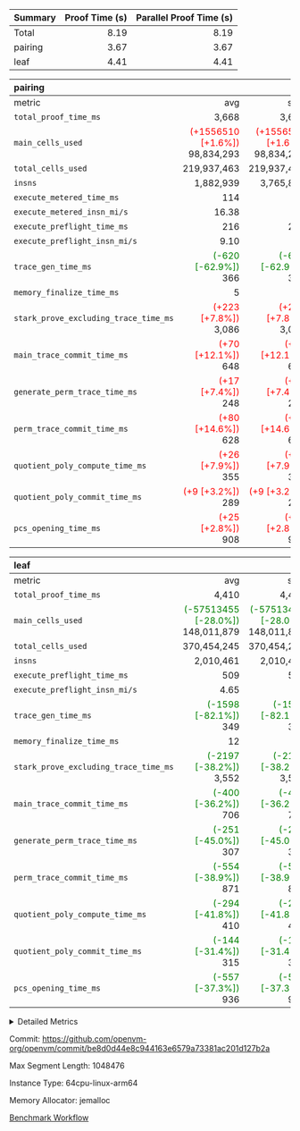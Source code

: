 | Summary | Proof Time (s) | Parallel Proof Time (s) |
|:---|---:|---:|
| Total |  8.19 |  8.19 |
| pairing |  3.67 |  3.67 |
| leaf |  4.41 |  4.41 |


| pairing |||||
|:---|---:|---:|---:|---:|
|metric|avg|sum|max|min|
| `total_proof_time_ms ` |  3,668 |  3,668 |  3,668 |  3,668 |
| `main_cells_used     ` | <span style='color: red'>(+1556510 [+1.6%])</span> 98,834,293 | <span style='color: red'>(+1556510 [+1.6%])</span> 98,834,293 | <span style='color: red'>(+1556510 [+1.6%])</span> 98,834,293 | <span style='color: red'>(+1556510 [+1.6%])</span> 98,834,293 |
| `total_cells_used    ` |  219,937,463 |  219,937,463 |  219,937,463 |  219,937,463 |
| `insns               ` |  1,882,939 |  3,765,878 |  1,882,939 |  1,882,939 |
| `execute_metered_time_ms` |  114 | -          | -          | -          |
| `execute_metered_insn_mi/s` |  16.38 | -          |  16.38 |  16.38 |
| `execute_preflight_time_ms` |  216 |  216 |  216 |  216 |
| `execute_preflight_insn_mi/s` |  9.10 | -          |  9.10 |  9.10 |
| `trace_gen_time_ms   ` | <span style='color: green'>(-620 [-62.9%])</span> 366 | <span style='color: green'>(-620 [-62.9%])</span> 366 | <span style='color: green'>(-620 [-62.9%])</span> 366 | <span style='color: green'>(-620 [-62.9%])</span> 366 |
| `memory_finalize_time_ms` |  5 |  5 |  5 |  5 |
| `stark_prove_excluding_trace_time_ms` | <span style='color: red'>(+223 [+7.8%])</span> 3,086 | <span style='color: red'>(+223 [+7.8%])</span> 3,086 | <span style='color: red'>(+223 [+7.8%])</span> 3,086 | <span style='color: red'>(+223 [+7.8%])</span> 3,086 |
| `main_trace_commit_time_ms` | <span style='color: red'>(+70 [+12.1%])</span> 648 | <span style='color: red'>(+70 [+12.1%])</span> 648 | <span style='color: red'>(+70 [+12.1%])</span> 648 | <span style='color: red'>(+70 [+12.1%])</span> 648 |
| `generate_perm_trace_time_ms` | <span style='color: red'>(+17 [+7.4%])</span> 248 | <span style='color: red'>(+17 [+7.4%])</span> 248 | <span style='color: red'>(+17 [+7.4%])</span> 248 | <span style='color: red'>(+17 [+7.4%])</span> 248 |
| `perm_trace_commit_time_ms` | <span style='color: red'>(+80 [+14.6%])</span> 628 | <span style='color: red'>(+80 [+14.6%])</span> 628 | <span style='color: red'>(+80 [+14.6%])</span> 628 | <span style='color: red'>(+80 [+14.6%])</span> 628 |
| `quotient_poly_compute_time_ms` | <span style='color: red'>(+26 [+7.9%])</span> 355 | <span style='color: red'>(+26 [+7.9%])</span> 355 | <span style='color: red'>(+26 [+7.9%])</span> 355 | <span style='color: red'>(+26 [+7.9%])</span> 355 |
| `quotient_poly_commit_time_ms` | <span style='color: red'>(+9 [+3.2%])</span> 289 | <span style='color: red'>(+9 [+3.2%])</span> 289 | <span style='color: red'>(+9 [+3.2%])</span> 289 | <span style='color: red'>(+9 [+3.2%])</span> 289 |
| `pcs_opening_time_ms ` | <span style='color: red'>(+25 [+2.8%])</span> 908 | <span style='color: red'>(+25 [+2.8%])</span> 908 | <span style='color: red'>(+25 [+2.8%])</span> 908 | <span style='color: red'>(+25 [+2.8%])</span> 908 |

| leaf |||||
|:---|---:|---:|---:|---:|
|metric|avg|sum|max|min|
| `total_proof_time_ms ` |  4,410 |  4,410 |  4,410 |  4,410 |
| `main_cells_used     ` | <span style='color: green'>(-57513455 [-28.0%])</span> 148,011,879 | <span style='color: green'>(-57513455 [-28.0%])</span> 148,011,879 | <span style='color: green'>(-57513455 [-28.0%])</span> 148,011,879 | <span style='color: green'>(-57513455 [-28.0%])</span> 148,011,879 |
| `total_cells_used    ` |  370,454,245 |  370,454,245 |  370,454,245 |  370,454,245 |
| `insns               ` |  2,010,461 |  2,010,461 |  2,010,461 |  2,010,461 |
| `execute_preflight_time_ms` |  509 |  509 |  509 |  509 |
| `execute_preflight_insn_mi/s` |  4.65 | -          |  4.65 |  4.65 |
| `trace_gen_time_ms   ` | <span style='color: green'>(-1598 [-82.1%])</span> 349 | <span style='color: green'>(-1598 [-82.1%])</span> 349 | <span style='color: green'>(-1598 [-82.1%])</span> 349 | <span style='color: green'>(-1598 [-82.1%])</span> 349 |
| `memory_finalize_time_ms` |  12 |  12 |  12 |  12 |
| `stark_prove_excluding_trace_time_ms` | <span style='color: green'>(-2197 [-38.2%])</span> 3,552 | <span style='color: green'>(-2197 [-38.2%])</span> 3,552 | <span style='color: green'>(-2197 [-38.2%])</span> 3,552 | <span style='color: green'>(-2197 [-38.2%])</span> 3,552 |
| `main_trace_commit_time_ms` | <span style='color: green'>(-400 [-36.2%])</span> 706 | <span style='color: green'>(-400 [-36.2%])</span> 706 | <span style='color: green'>(-400 [-36.2%])</span> 706 | <span style='color: green'>(-400 [-36.2%])</span> 706 |
| `generate_perm_trace_time_ms` | <span style='color: green'>(-251 [-45.0%])</span> 307 | <span style='color: green'>(-251 [-45.0%])</span> 307 | <span style='color: green'>(-251 [-45.0%])</span> 307 | <span style='color: green'>(-251 [-45.0%])</span> 307 |
| `perm_trace_commit_time_ms` | <span style='color: green'>(-554 [-38.9%])</span> 871 | <span style='color: green'>(-554 [-38.9%])</span> 871 | <span style='color: green'>(-554 [-38.9%])</span> 871 | <span style='color: green'>(-554 [-38.9%])</span> 871 |
| `quotient_poly_compute_time_ms` | <span style='color: green'>(-294 [-41.8%])</span> 410 | <span style='color: green'>(-294 [-41.8%])</span> 410 | <span style='color: green'>(-294 [-41.8%])</span> 410 | <span style='color: green'>(-294 [-41.8%])</span> 410 |
| `quotient_poly_commit_time_ms` | <span style='color: green'>(-144 [-31.4%])</span> 315 | <span style='color: green'>(-144 [-31.4%])</span> 315 | <span style='color: green'>(-144 [-31.4%])</span> 315 | <span style='color: green'>(-144 [-31.4%])</span> 315 |
| `pcs_opening_time_ms ` | <span style='color: green'>(-557 [-37.3%])</span> 936 | <span style='color: green'>(-557 [-37.3%])</span> 936 | <span style='color: green'>(-557 [-37.3%])</span> 936 | <span style='color: green'>(-557 [-37.3%])</span> 936 |



<details>
<summary>Detailed Metrics</summary>

|  | keygen_time_ms | commit_exe_time_ms | app proof_time_ms | agg_layer_time_ms |
| --- | --- | --- | --- |
|  | 50 | 10 | 4,075 | 5,469 | 

| group | single_leaf_agg_time_ms | prove_segment_time_ms | num_children | memory_to_vec_partition_time_ms | insns | fri.log_blowup | execute_metered_time_ms | execute_metered_insn_mi/s | compute_user_public_values_proof_time_ms |
| --- | --- | --- | --- | --- | --- | --- | --- | --- | --- |
| leaf | 5,467 |  | 1 |  |  | 1 |  |  |  | 
| pairing |  | 3,913 |  | 6 | 1,882,939 | 1 | 114 | 16.38 | 40 | 

| group | air_name | quotient_deg | interactions | constraints |
| --- | --- | --- | --- | --- |
| leaf | AccessAdapterAir<2> | 2 | 5 | 12 | 
| leaf | AccessAdapterAir<4> | 2 | 5 | 12 | 
| leaf | AccessAdapterAir<8> | 2 | 5 | 12 | 
| leaf | FriReducedOpeningAir | 2 | 39 | 71 | 
| leaf | JalRangeCheckAir | 2 | 9 | 14 | 
| leaf | NativePoseidon2Air<BabyBearParameters>, 1> | 2 | 136 | 572 | 
| leaf | PhantomAir | 2 | 3 | 5 | 
| leaf | ProgramAir | 1 | 1 | 4 | 
| leaf | VariableRangeCheckerAir | 1 | 1 | 4 | 
| leaf | VmAirWrapper<AluNativeAdapterAir, FieldArithmeticCoreAir> | 2 | 15 | 27 | 
| leaf | VmAirWrapper<BranchNativeAdapterAir, BranchEqualCoreAir<1> | 2 | 11 | 25 | 
| leaf | VmAirWrapper<NativeAdapterAir<2, 0>, PublicValuesCoreAir> | 2 | 11 | 30 | 
| leaf | VmAirWrapper<NativeLoadStoreAdapterAir<1>, NativeLoadStoreCoreAir<1> | 2 | 15 | 20 | 
| leaf | VmAirWrapper<NativeLoadStoreAdapterAir<4>, NativeLoadStoreCoreAir<4> | 2 | 15 | 20 | 
| leaf | VmAirWrapper<NativeVectorizedAdapterAir<4>, FieldExtensionCoreAir> | 2 | 15 | 27 | 
| leaf | VmConnectorAir | 2 | 5 | 11 | 
| leaf | VolatileBoundaryAir | 2 | 7 | 19 | 
| pairing | AccessAdapterAir<16> | 2 | 5 | 12 | 
| pairing | AccessAdapterAir<2> | 2 | 5 | 12 | 
| pairing | AccessAdapterAir<32> | 2 | 5 | 12 | 
| pairing | AccessAdapterAir<4> | 2 | 5 | 12 | 
| pairing | AccessAdapterAir<8> | 2 | 5 | 12 | 
| pairing | BitwiseOperationLookupAir<8> | 2 | 2 | 4 | 
| pairing | MemoryMerkleAir<8> | 2 | 4 | 39 | 
| pairing | PersistentBoundaryAir<8> | 2 | 3 | 7 | 
| pairing | PhantomAir | 2 | 3 | 5 | 
| pairing | Poseidon2PeripheryAir<BabyBearParameters>, 1> | 2 | 1 | 286 | 
| pairing | ProgramAir | 1 | 1 | 4 | 
| pairing | RangeTupleCheckerAir<2> | 1 | 1 | 4 | 
| pairing | Rv32HintStoreAir | 2 | 18 | 28 | 
| pairing | VariableRangeCheckerAir | 1 | 1 | 4 | 
| pairing | VmAirWrapper<Rv32BaseAluAdapterAir, BaseAluCoreAir<4, 8> | 2 | 20 | 37 | 
| pairing | VmAirWrapper<Rv32BaseAluAdapterAir, LessThanCoreAir<4, 8> | 2 | 18 | 40 | 
| pairing | VmAirWrapper<Rv32BaseAluAdapterAir, ShiftCoreAir<4, 8> | 2 | 24 | 91 | 
| pairing | VmAirWrapper<Rv32BranchAdapterAir, BranchEqualCoreAir<4> | 2 | 11 | 20 | 
| pairing | VmAirWrapper<Rv32BranchAdapterAir, BranchLessThanCoreAir<4, 8> | 2 | 13 | 35 | 
| pairing | VmAirWrapper<Rv32CondRdWriteAdapterAir, Rv32JalLuiCoreAir> | 2 | 10 | 18 | 
| pairing | VmAirWrapper<Rv32IsEqualModAdapterAir<2, 1, 32, 32>, ModularIsEqualCoreAir<32, 4, 8> | 2 | 25 | 225 | 
| pairing | VmAirWrapper<Rv32JalrAdapterAir, Rv32JalrCoreAir> | 2 | 16 | 20 | 
| pairing | VmAirWrapper<Rv32LoadStoreAdapterAir, LoadSignExtendCoreAir<4, 8> | 2 | 18 | 33 | 
| pairing | VmAirWrapper<Rv32LoadStoreAdapterAir, LoadStoreCoreAir<4> | 2 | 17 | 40 | 
| pairing | VmAirWrapper<Rv32MultAdapterAir, DivRemCoreAir<4, 8> | 2 | 25 | 84 | 
| pairing | VmAirWrapper<Rv32MultAdapterAir, MulHCoreAir<4, 8> | 2 | 24 | 31 | 
| pairing | VmAirWrapper<Rv32MultAdapterAir, MultiplicationCoreAir<4, 8> | 2 | 19 | 19 | 
| pairing | VmAirWrapper<Rv32RdWriteAdapterAir, Rv32AuipcCoreAir> | 2 | 12 | 14 | 
| pairing | VmAirWrapper<Rv32VecHeapAdapterAir<1, 2, 2, 32, 32>, FieldExpressionCoreAir> | 2 | 415 | 480 | 
| pairing | VmAirWrapper<Rv32VecHeapAdapterAir<2, 1, 1, 32, 32>, FieldExpressionCoreAir> | 2 | 158 | 190 | 
| pairing | VmAirWrapper<Rv32VecHeapAdapterAir<2, 2, 2, 32, 32>, FieldExpressionCoreAir> | 2 | 428 | 457 | 
| pairing | VmConnectorAir | 2 | 5 | 11 | 

| group | air_name | idx | rows | prep_cols | perm_cols | main_cols | cells |
| --- | --- | --- | --- | --- | --- | --- | --- |
| leaf | AccessAdapterAir<2> | 0 | 1,048,576 |  | 16 | 11 | 28,311,552 | 
| leaf | AccessAdapterAir<4> | 0 | 524,288 |  | 16 | 13 | 15,204,352 | 
| leaf | AccessAdapterAir<8> | 0 | 16,384 |  | 16 | 17 | 540,672 | 
| leaf | FriReducedOpeningAir | 0 | 1,048,576 |  | 84 | 27 | 116,391,936 | 
| leaf | JalRangeCheckAir | 0 | 65,536 |  | 28 | 12 | 2,621,440 | 
| leaf | NativePoseidon2Air<BabyBearParameters>, 1> | 0 | 131,072 |  | 312 | 398 | 93,061,120 | 
| leaf | PhantomAir | 0 | 32,768 |  | 12 | 6 | 589,824 | 
| leaf | ProgramAir | 0 | 524,288 |  | 8 | 10 | 9,437,184 | 
| leaf | VariableRangeCheckerAir | 0 | 262,144 | 2 | 8 | 1 | 2,359,296 | 
| leaf | VmAirWrapper<AluNativeAdapterAir, FieldArithmeticCoreAir> | 0 | 1,048,576 |  | 36 | 29 | 68,157,440 | 
| leaf | VmAirWrapper<BranchNativeAdapterAir, BranchEqualCoreAir<1> | 0 | 262,144 |  | 28 | 23 | 13,369,344 | 
| leaf | VmAirWrapper<NativeAdapterAir<2, 0>, PublicValuesCoreAir> | 0 | 64 |  | 28 | 27 | 3,520 | 
| leaf | VmAirWrapper<NativeLoadStoreAdapterAir<1>, NativeLoadStoreCoreAir<1> | 0 | 524,288 |  | 40 | 21 | 31,981,568 | 
| leaf | VmAirWrapper<NativeLoadStoreAdapterAir<4>, NativeLoadStoreCoreAir<4> | 0 | 131,072 |  | 40 | 27 | 8,781,824 | 
| leaf | VmAirWrapper<NativeVectorizedAdapterAir<4>, FieldExtensionCoreAir> | 0 | 262,144 |  | 36 | 38 | 19,398,656 | 
| leaf | VmConnectorAir | 0 | 2 | 1 | 16 | 5 | 42 | 
| leaf | VolatileBoundaryAir | 0 | 262,144 |  | 20 | 12 | 8,388,608 | 

| group | air_name | segment | rows | prep_cols | perm_cols | main_cols | cells |
| --- | --- | --- | --- | --- | --- | --- | --- |
| pairing | AccessAdapterAir<16> | 0 | 262,144 |  | 16 | 25 | 10,747,904 | 
| pairing | AccessAdapterAir<32> | 0 | 131,072 |  | 16 | 41 | 7,471,104 | 
| pairing | AccessAdapterAir<8> | 0 | 524,288 |  | 16 | 17 | 17,301,504 | 
| pairing | BitwiseOperationLookupAir<8> | 0 | 65,536 | 3 | 8 | 2 | 655,360 | 
| pairing | MemoryMerkleAir<8> | 0 | 32,768 |  | 16 | 32 | 1,572,864 | 
| pairing | PersistentBoundaryAir<8> | 0 | 32,768 |  | 12 | 20 | 1,048,576 | 
| pairing | PhantomAir | 0 | 1 |  | 12 | 6 | 18 | 
| pairing | Poseidon2PeripheryAir<BabyBearParameters>, 1> | 0 | 32,768 |  | 8 | 300 | 10,092,544 | 
| pairing | ProgramAir | 0 | 32,768 |  | 8 | 10 | 589,824 | 
| pairing | RangeTupleCheckerAir<2> | 0 | 524,288 | 2 | 8 | 1 | 4,718,592 | 
| pairing | Rv32HintStoreAir | 0 | 256 |  | 44 | 32 | 19,456 | 
| pairing | VariableRangeCheckerAir | 0 | 262,144 | 2 | 8 | 1 | 2,359,296 | 
| pairing | VmAirWrapper<Rv32BaseAluAdapterAir, BaseAluCoreAir<4, 8> | 0 | 1,048,576 |  | 52 | 36 | 92,274,688 | 
| pairing | VmAirWrapper<Rv32BaseAluAdapterAir, LessThanCoreAir<4, 8> | 0 | 65,536 |  | 40 | 37 | 5,046,272 | 
| pairing | VmAirWrapper<Rv32BaseAluAdapterAir, ShiftCoreAir<4, 8> | 0 | 2,048 |  | 52 | 53 | 215,040 | 
| pairing | VmAirWrapper<Rv32BranchAdapterAir, BranchEqualCoreAir<4> | 0 | 262,144 |  | 28 | 26 | 14,155,776 | 
| pairing | VmAirWrapper<Rv32BranchAdapterAir, BranchLessThanCoreAir<4, 8> | 0 | 131,072 |  | 32 | 32 | 8,388,608 | 
| pairing | VmAirWrapper<Rv32CondRdWriteAdapterAir, Rv32JalLuiCoreAir> | 0 | 8,192 |  | 28 | 18 | 376,832 | 
| pairing | VmAirWrapper<Rv32IsEqualModAdapterAir<2, 1, 32, 32>, ModularIsEqualCoreAir<32, 4, 8> | 0 | 32 |  | 56 | 166 | 7,104 | 
| pairing | VmAirWrapper<Rv32JalrAdapterAir, Rv32JalrCoreAir> | 0 | 65,536 |  | 36 | 28 | 4,194,304 | 
| pairing | VmAirWrapper<Rv32LoadStoreAdapterAir, LoadStoreCoreAir<4> | 0 | 1,048,576 |  | 52 | 41 | 97,517,568 | 
| pairing | VmAirWrapper<Rv32MultAdapterAir, MulHCoreAir<4, 8> | 0 | 256 |  | 72 | 39 | 28,416 | 
| pairing | VmAirWrapper<Rv32MultAdapterAir, MultiplicationCoreAir<4, 8> | 0 | 512 |  | 52 | 31 | 42,496 | 
| pairing | VmAirWrapper<Rv32RdWriteAdapterAir, Rv32AuipcCoreAir> | 0 | 32,768 |  | 28 | 20 | 1,572,864 | 
| pairing | VmAirWrapper<Rv32VecHeapAdapterAir<2, 1, 1, 32, 32>, FieldExpressionCoreAir> | 0 | 1,024 |  | 320 | 263 | 596,992 | 
| pairing | VmAirWrapper<Rv32VecHeapAdapterAir<2, 2, 2, 32, 32>, FieldExpressionCoreAir> | 0 | 16,384 |  | 604 | 497 | 18,038,784 | 
| pairing | VmConnectorAir | 0 | 2 | 1 | 16 | 5 | 42 | 

| group | idx | trace_gen_time_ms | total_proof_time_ms | total_cells_used | total_cells | system_trace_gen_time_ms | stark_prove_excluding_trace_time_ms | single_trace_gen_time_ms | quotient_poly_compute_time_ms | quotient_poly_commit_time_ms | perm_trace_commit_time_ms | pcs_opening_time_ms | memory_finalize_time_ms | main_trace_commit_time_ms | main_cells_used | insns | generate_perm_trace_time_ms | execute_preflight_time_ms | execute_preflight_insn_mi/s |
| --- | --- | --- | --- | --- | --- | --- | --- | --- | --- | --- | --- | --- | --- | --- | --- | --- | --- | --- | --- |
| leaf | 0 | 349 | 4,410 | 370,454,245 | 418,598,378 | 349 | 3,552 | 0 | 410 | 315 | 871 | 936 | 12 | 706 | 148,011,879 | 2,010,461 | 307 | 509 | 4.65 | 

| group | idx | trace_height_constraint | weighted_sum | threshold |
| --- | --- | --- | --- | --- |
| leaf | 0 | 0 | 7,274,628 | 2,013,265,921 | 
| leaf | 0 | 1 | 45,531,392 | 2,013,265,921 | 
| leaf | 0 | 2 | 3,637,314 | 2,013,265,921 | 
| leaf | 0 | 3 | 44,859,652 | 2,013,265,921 | 
| leaf | 0 | 4 | 262,144 | 2,013,265,921 | 
| leaf | 0 | 5 | 102,351,562 | 2,013,265,921 | 

| group | segment | trace_gen_time_ms | total_proof_time_ms | total_cells_used | total_cells | system_trace_gen_time_ms | stark_prove_excluding_trace_time_ms | single_trace_gen_time_ms | quotient_poly_compute_time_ms | quotient_poly_commit_time_ms | perm_trace_commit_time_ms | pcs_opening_time_ms | memory_to_vec_partition_time_ms | memory_finalize_time_ms | main_trace_commit_time_ms | main_cells_used | insns | generate_perm_trace_time_ms | execute_preflight_time_ms | execute_preflight_insn_mi/s |
| --- | --- | --- | --- | --- | --- | --- | --- | --- | --- | --- | --- | --- | --- | --- | --- | --- | --- | --- | --- | --- |
| pairing | 0 | 366 | 3,668 | 219,937,463 | 304,931,516 | 366 | 3,086 | 0 | 355 | 289 | 628 | 908 | 8 | 5 | 648 | 98,834,293 | 1,882,939 | 248 | 216 | 9.10 | 

| group | segment | trace_height_constraint | weighted_sum | threshold |
| --- | --- | --- | --- | --- |
| pairing | 0 | 0 | 5,382,342 | 2,013,265,921 | 
| pairing | 0 | 1 | 18,152,512 | 2,013,265,921 | 
| pairing | 0 | 2 | 2,691,171 | 2,013,265,921 | 
| pairing | 0 | 3 | 25,000,068 | 2,013,265,921 | 
| pairing | 0 | 4 | 131,072 | 2,013,265,921 | 
| pairing | 0 | 5 | 65,536 | 2,013,265,921 | 
| pairing | 0 | 6 | 6,016,192 | 2,013,265,921 | 
| pairing | 0 | 7 | 4,096 | 2,013,265,921 | 
| pairing | 0 | 8 | 58,426,029 | 2,013,265,921 | 

</details>


Commit: https://github.com/openvm-org/openvm/commit/be8d0d44e8c944163e6579a73381ac201d127b2a

Max Segment Length: 1048476

Instance Type: 64cpu-linux-arm64

Memory Allocator: jemalloc

[Benchmark Workflow](https://github.com/openvm-org/openvm/actions/runs/16818478540)
